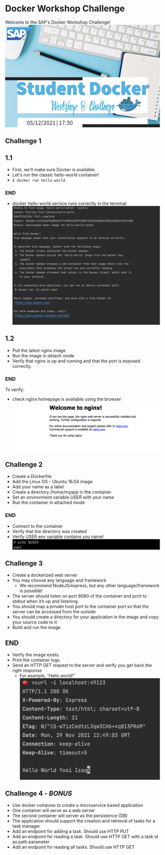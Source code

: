 # Docker Workshop Challenge #

Welcome to the SAP's Docker Workshop Challenge!
![Alt text](./resources/cover.png "cover")


## Challenge 1 ##
## 1.1
* First, we'll make sure Docker is available.
* Let's run the classic hello-world container!
* `$ docker run hello-world`

### END
* docker hello-world service runs correctly in the terminal
![Alt text](./resources/end_result_1.1.png "hello-world")

## 1.2
* Pull the latest nginx image
* Run the image in detach mode
* Verify that nginx is up and running and that the port is exposed correctly.

### END
To verify:
* check nginx homepage is available using the browser
![Alt text](./resources/end_result_1.2.png "nginx")

## Challenge 2 ##
* Create a Dockerfile
* Add the Linux OS - Ubuntu 16.04 image
* Add your name as a label
* Create a directory /home/myapp in the container
* Set an environment variable *USER* with your name
* Run the container in attached mode

### END
- Connect to the container
- Verify that the directory was created
- Verify USER env variable contains you name!
![Alt text](./resources/end_result_2.png "nginx")
 
## Challenge 3 ##
* Create a dockerized web server
* You may choose any language and framework
  * We recommend NodeJS/express, but any other language/framework is possible!
* The server should listen on port 8080 of the container and print to stdout when it’s up and listening
* You should map a private host port to the container port so that the server can be accessed from the outside
* You should create a directory for your application in the image and copy your source code to it
* Build and run the image

## END
* Verify the image exists.
* Print the container logs.
* Send an HTTP GET request to the server and verify you get back the right response
  * For example, “Hello world!”
![Alt text](./resources/end_result_3.png "nginx")
  
## Challenge 4 - *BONUS* ##
* Use docker compose to create a microservice based application
* One container will serve as a web server
* The second container will server as the persistence (DB)
* The application should support the creation and retrieval of tasks for a task manager
* Add an endpoint for adding a task. Should use HTTP PUT 
* Add an endpoint for reading a task. Should use HTTP GET with a task id as path parameter 
* Add an endpoint for reading all tasks. Should use HTTP GET
